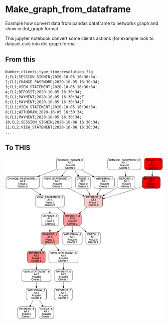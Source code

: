 # Make_graph_from_dataframe
Example how convert data from pandas dataframe to networkx graph and show in dot_graph format 

This jupyter notebook convert some clients actions (for example look to dataset.csv) into dot graph format

## From this 
```
Number;clients;type;time;resolution_flg
1;CL1;SESSION_SIGNIN;2020-10-05 16:30:34;
2;CL1;CHANGE_PASSWORD;2020-10-05 16:30:34;
3;CL1;VIEW_STATEMENT;2020-10-05 16:30:34;
4;CL1;DEPOSIT;2020-10-05 16:30:34;
5;CL1;PAYMENT;2020-10-05 16:30:34;F
6;CL1;PAYMENT;2020-10-05 16:30:34;F
7;CL1;VIEW_STATEMENT;2020-10-05 16:30:34;
8;CL1;WITHDRAW;2020-10-05 16:30:34;
9;CL1;PAYMENT;2020-10-05 16:30:34;
10;CL2;SESSION_SIGNIN;2020-10-06 16:30:34;
11;CL2;VIEW_STATEMENT;2020-10-06 16:30:34;
...
```
## To THIS

![](tmp.png)
